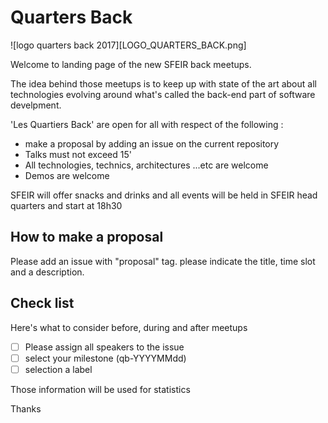 # Quarters Back

![logo quarters back 2017][LOGO_QUARTERS_BACK.png]

Welcome to landing page of the new SFEIR back meetups.

The idea behind those meetups is to keep up with state of the art about all technologies evolving around what's called the back-end part of software develpment.

'Les Quartiers Back' are open for all with respect of the following :

- make a proposal by adding an issue on the current repository
- Talks must not exceed 15' 
- All technologies, technics, architectures ...etc are welcome
- Demos are welcome

SFEIR will offer snacks and drinks and all events will be held in SFEIR head quarters and start at 18h30


## How to make a proposal

Please add an issue with "proposal" tag. 
please indicate the title, time slot and a description.

## Check list

Here's what to consider before, during and after meetups 

- [ ] Please assign all speakers to the issue
- [ ] select your milestone (qb-YYYYMMdd)
- [ ] selection a label

Those information will be used for statistics

Thanks
